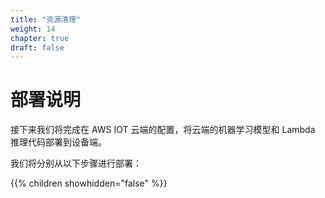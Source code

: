 ```yaml
---
title: "资源清理"
weight: 14
chapter: true
draft: false
---
```


#        部署说明      

接下来我们将完成在 AWS IOT 云端的配置，将云端的机器学习模型和 Lambda 推理代码部署到设备端。

我们将分别从以下步骤进行部署：

{{% children showhidden="false" %}}
